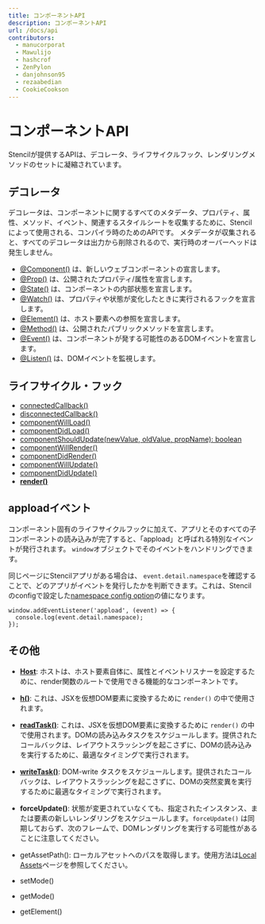 ```yaml
---
title: コンポーネントAPI
description: コンポーネントAPI
url: /docs/api
contributors:
  - manucorporat
  - Mawulijo
  - hashcrof
  - ZenPylon
  - danjohnson95
  - rezaabedian
  - CookieCookson
---
```


# コンポーネントAPI

Stencilが提供するAPIは、デコレータ、ライフサイクルフック、レンダリングメソッドのセットに凝縮されています。


## デコレータ

デコレータは、コンポーネントに関するすべてのメタデータ、プロパティ、属性、メソッド、イベント、関連するスタイルシートを収集するために、Stencilによって使用される、コンパイラ時のためのAPIです。
メタデータが収集されると、すべてのデコレータは出力から削除されるので、実行時のオーバーヘッドは発生しません。

- [@Component()](component#component-decorator) は、新しいウェブコンポーネントの宣言します。
- [@Prop()](properties#prop-decorator) は、公開されたプロパティ/属性を宣言します。
- [@State()](state#the-state-decorator-state) は、コンポーネントの内部状態を宣言します。
- [@Watch()](reactive-data#watch-decorator) は、プロパティや状態が変化したときに実行されるフックを宣言します。
- [@Element()](host-element#element-decorator) は、ホスト要素への参照を宣言します。
- [@Method()](methods#method-decorator) は、公開されたパブリックメソッドを宣言します。
- [@Event()](events#event-decorator) は、コンポーネントが発する可能性のあるDOMイベントを宣言します。
- [@Listen()](events#listen-decorator) は、DOMイベントを監視します。


## ライフサイクル・フック

- [connectedCallback()](component-lifecycle#connectedcallback-)
- [disconnectedCallback()](component-lifecycle#disconnectedcallback-)
- [componentWillLoad()](component-lifecycle#componentwillload-)
- [componentDidLoad()](component-lifecycle#componentdidload-)
- [componentShouldUpdate(newValue, oldValue, propName): boolean](component-lifecycle#componentshouldupdate)
- [componentWillRender()](component-lifecycle#componentwillrender-)
- [componentDidRender()](component-lifecycle#componentdidrender-)
- [componentWillUpdate()](component-lifecycle#componentwillupdate-)
- [componentDidUpdate()](component-lifecycle#componentdidupdate-)
- **[render()](templating-jsx)**


## apploadイベント

コンポーネント固有のライフサイクルフックに加えて、アプリとそのすべての子コンポーネントの読み込みが完了すると、「appload」と呼ばれる特別なイベントが発行されます。 `window`オブジェクトでそのイベントをハンドリングできます。

同じページにStencilアプリがある場合は、 `event.detail.namespace`を確認することで、どのアプリがイベントを発行したかを判断できます。これは、Stencilのconfigで設定した[namespace config option](/docs/config/testing#namespace)の値になります。

```tsx
window.addEventListener('appload', (event) => {
  console.log(event.detail.namespace);
});
```

## その他

- [**Host**](host-element): ホストは、ホスト要素自体に、属性とイベントリスナーを設定するために、render関数のルートで使用できる機能的なコンポーネントです。

- [**h()**](templating-jsx): これは、JSXを仮想DOM要素に変換するために `render()` の中で使用されます。

- [**readTask()**](https://developers.google.com/web/fundamentals/performance/rendering/avoid-large-complex-layouts-and-layout-thrashing): これは、JSXを仮想DOM要素に変換するために `render()` の中で使用されます。DOMの読み込みタスクをスケジュールします。提供されたコールバックは、レイアウトスラッシングを起こさずに、DOMの読み込みを実行するために、最適なタイミングで実行されます。

- [**writeTask()**](https://developers.google.com/web/fundamentals/performance/rendering/avoid-large-complex-layouts-and-layout-thrashing): DOM-write タスクをスケジュールします。提供されたコールバックは、レイアウトスラッシングを起こさずに、DOMの突然変異を実行するために最適なタイミングで実行されます。

- **forceUpdate()**: 状態が変更されていなくても、指定されたインスタンス、または要素の新しいレンダリングをスケジュールします。`forceUpdate()` は同期しておらず、次のフレームで、DOMレンダリングを実行する可能性があることに注意してください。

- getAssetPath(): ローカルアセットへのパスを取得します。使用方法は[Local Assets](/docs/assets#getassetpath)ページを参照してください。
- setMode()
- getMode()
- getElement()
